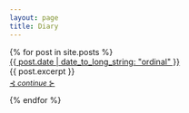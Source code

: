 ```yaml
---
layout: page
title: Diary
---
```

<div>
    {% for post in site.posts %}
        <div class="diary-summary">
            <div class="diary-date"><a href="{{ post.url }}">{{ post.date | date_to_long_string: "ordinal" }}</a></div>
            {{ post.excerpt }}
            <p><a href="{{ post.url }}"><span style="display: block; margin: -9px 0 0 0; font-size: 0.9em;">⊰ <em>continue</em> ⊱</span></a></p>
        </div>
    {% endfor %}
</div>